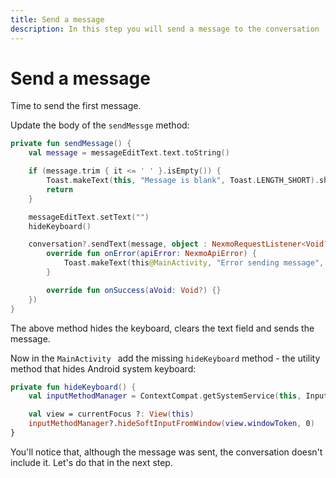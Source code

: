 ```yaml
---
title: Send a message
description: In this step you will send a message to the conversation
---
```


# Send a message

Time to send the first message.

Update the body of the `sendMessge` method:

```kotlin
private fun sendMessage() {
    val message = messageEditText.text.toString()

    if (message.trim { it <= ' ' }.isEmpty()) {
        Toast.makeText(this, "Message is blank", Toast.LENGTH_SHORT).show()
        return
    }

    messageEditText.setText("")
    hideKeyboard()

    conversation?.sendText(message, object : NexmoRequestListener<Void?> {
        override fun onError(apiError: NexmoApiError) {
            Toast.makeText(this@MainActivity, "Error sending message", Toast.LENGTH_SHORT).show()
        }

        override fun onSuccess(aVoid: Void?) {}
    })
}
```

The above method hides the keyboard, clears the text field and sends the message.

Now in the `MainActivity ` add the missing `hideKeyboard` method - the utility method that hides Android system keyboard:

```kotlin
private fun hideKeyboard() {
    val inputMethodManager = ContextCompat.getSystemService(this, InputMethodManager::class.java)

    val view = currentFocus ?: View(this)
    inputMethodManager?.hideSoftInputFromWindow(view.windowToken, 0)
}
```

You'll notice that, although the message was sent, the conversation doesn't include it. Let's do that in the next step.
